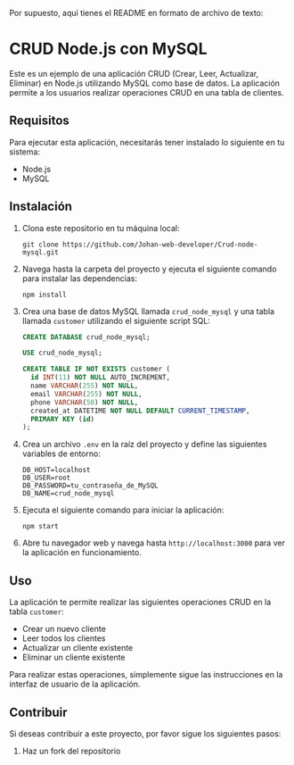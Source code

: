 Por supuesto, aquí tienes el README en formato de archivo de texto:

CRUD Node.js con MySQL
=======================

Este es un ejemplo de una aplicación CRUD (Crear, Leer, Actualizar, Eliminar) en Node.js utilizando MySQL como base de datos. La aplicación permite a los usuarios realizar operaciones CRUD en una tabla de clientes.

Requisitos
----------

Para ejecutar esta aplicación, necesitarás tener instalado lo siguiente en tu sistema:

- Node.js
- MySQL

Instalación
-----------

1. Clona este repositorio en tu máquina local:

   ```
   git clone https://github.com/Johan-web-developer/Crud-node-mysql.git
   ```

2. Navega hasta la carpeta del proyecto y ejecuta el siguiente comando para instalar las dependencias:

   ```
   npm install
   ```

3. Crea una base de datos MySQL llamada `crud_node_mysql` y una tabla llamada `customer` utilizando el siguiente script SQL:

   ```sql
   CREATE DATABASE crud_node_mysql;

   USE crud_node_mysql;

   CREATE TABLE IF NOT EXISTS customer (
     id INT(11) NOT NULL AUTO_INCREMENT,
     name VARCHAR(255) NOT NULL,
     email VARCHAR(255) NOT NULL,
     phone VARCHAR(50) NOT NULL,
     created_at DATETIME NOT NULL DEFAULT CURRENT_TIMESTAMP,
     PRIMARY KEY (id)
   );
   ```

4. Crea un archivo `.env` en la raíz del proyecto y define las siguientes variables de entorno:

   ```
   DB_HOST=localhost
   DB_USER=root
   DB_PASSWORD=tu_contraseña_de_MySQL
   DB_NAME=crud_node_mysql
   ```

5. Ejecuta el siguiente comando para iniciar la aplicación:

   ```
   npm start
   ```

6. Abre tu navegador web y navega hasta `http://localhost:3000` para ver la aplicación en funcionamiento.

Uso
---

La aplicación te permite realizar las siguientes operaciones CRUD en la tabla `customer`:

- Crear un nuevo cliente
- Leer todos los clientes
- Actualizar un cliente existente
- Eliminar un cliente existente

Para realizar estas operaciones, simplemente sigue las instrucciones en la interfaz de usuario de la aplicación.

Contribuir
----------

Si deseas contribuir a este proyecto, por favor sigue los siguientes pasos:

1. Haz un fork del repositorio
